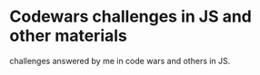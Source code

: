 # Codewars challenges in JS and other materials
challenges answered by me in code wars and others in JS.
